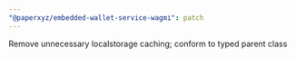 ```yaml
---
"@paperxyz/embedded-wallet-service-wagmi": patch
---
```


Remove unnecessary localstorage caching; conform to typed parent class
